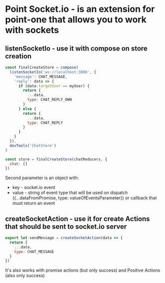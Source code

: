 # Point Socket.io - is an extension for point-one that allows you to work with sockets

## listenSocketIo - use it with compose on store creation

```js
const finalCreateStore = compose(
  listenSocketIo('ws://localhost:3000', {
    'message': CHAT_MESSAGE,
    'reply': data => {
      if (data.targetUser == myUser) {
        return {
          ...data,
          type: CHAT_REPLY_OWN
        }
      } else {
        return {
          ...data,
          type: CHAT_REPLY
        }
      }
    }
  }),
  devTools('ChatStore')
)

const store = finalCreateStore(chatReducers, {
  chat: []
})
```

Second parameter is an object with:

 - key - socket.io event
 - value - string of event type that will be used on dispatch ({...dataFromPromise, type: valueOfEventsParameter})
  or callback that must return an event

## createSocketAction - use it for create Actions that should be sent to socket.io server

```js
export let sendMessage = createSocketAction(data => {
  return {
    ...data,
    type: CHAT_MESSAGE
  }
})
```

It's also works with promise actions (but only success) and Positive Actions (also only success)
